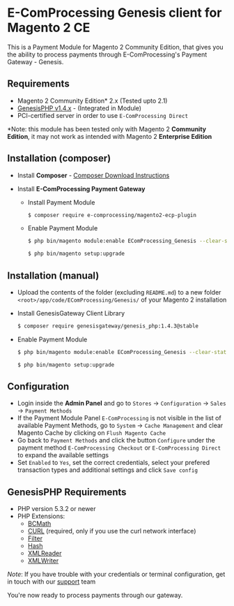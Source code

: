 E-ComProcessing Genesis client for Magento 2 CE
=============================

This is a Payment Module for Magento 2 Community Edition, that gives you the ability to process payments through E-ComProcessing's Payment Gateway - Genesis.

Requirements
------------

* Magento 2 Community Edition* 2.x (Tested upto 2.1)
* [GenesisPHP v1.4.x](https://github.com/GenesisGateway/genesis_php) - (Integrated in Module)
* PCI-certified server in order to use ```E-ComProcessing Direct```

*Note: this module has been tested only with Magento 2 __Community Edition__, it may not work
as intended with Magento 2 __Enterprise Edition__

Installation (composer)
---------------------
* Install __Composer__ - [Composer Download Instructions](https://getcomposer.org/doc/00-intro.md)

* Install __E-ComProcessing Payment Gateway__

    * Install Payment Module

        ```sh
        $ composer require e-comprocessing/magento2-ecp-plugin
        ```

    * Enable Payment Module 
        
        ```sh
        $ php bin/magento module:enable EComProcessing_Genesis --clear-static-content
        ```

        ```sh
        $ php bin/magento setup:upgrade
        ```

Installation (manual)
---------------------

* Upload the contents of the folder (excluding ```README.md```) to a new folder ```<root>/app/code/EComProcessing/Genesis/``` of your Magento 2 installation
* Install GenesisGateway Client Library
    
    ```sh
    $ composer require genesisgateway/genesis_php:1.4.3@stable
    ```

* Enable Payment Module 

    ```sh
    $ php bin/magento module:enable EComProcessing_Genesis --clear-static-content
    ```

    ```sh
    $ php bin/magento setup:upgrade
    ```

Configuration
---------------------

* Login inside the __Admin Panel__ and go to ```Stores``` -> ```Configuration``` -> ```Sales``` -> ```Payment Methods```
* If the Payment Module Panel ```E-ComProcessing``` is not visible in the list of available Payment Methods, 
  go to  ```System``` -> ```Cache Management``` and clear Magento Cache by clicking on ```Flush Magento Cache```
* Go back to ```Payment Methods``` and click the button ```Configure``` under the payment method ```E-ComProcessing Checkout``` or ```E-ComProcessing Direct``` to expand the available settings
* Set ```Enabled``` to ```Yes```, set the correct credentials, select your prefered transaction types and additional settings and click ```Save config```

GenesisPHP Requirements
------------

* PHP version 5.3.2 or newer
* PHP Extensions:
    * [BCMath](https://php.net/bcmath)
    * [CURL](https://php.net/curl) (required, only if you use the curl network interface)
    * [Filter](https://php.net/filter)
    * [Hash](https://php.net/hash)
    * [XMLReader](https://php.net/xmlreader)
    * [XMLWriter](https://php.net/xmlwriter)

_Note_: If you have trouble with your credentials or terminal configuration, get in touch with our [support] team

You're now ready to process payments through our gateway.

[support]: mailto:Tech-Support@e-comprocessing.com
